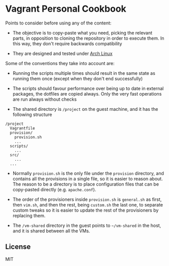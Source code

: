 # Vagrant Personal Cookbook

Points to consider before using any of the content:

- The objective is to copy-paste what you need, picking the relevant parts, in opposition to cloning the repository in order to execute them. In this way, they don't require backwards compatibility

- They are designed and tested under [Arch Linux](https://www.archlinux.org/)

Some of the conventions they take into account are:

- Running the scripts multiple times should result in the same state as running them once (except when they don't end successfully)

- The scripts should favour performance over being up to date in external packages, the dotfiles are copied always. Only the very fast operations are run always without checks

- The shared directory is `/project` on the guest machine, and it has the following structure

```
/project
  Vagrantfile
  provision/
    provision.sh
    ...
  scripts/
    ...
  src/
    ...
  ...
```

- Normally `provision.sh` is the only file under the `provision` directory, and contains all the provisions in a single file, so it is easier to reason about. The reason to be a directory is to place configuration files that can be copy-pasted directly (e.g. `apache.conf`).

- The order of the provisioners inside `provision.sh` is `general.sh` as first, then `vim.sh`, and then the rest, being `custom.sh` the last one, to separate custom tweaks so it is easier to update the rest of the provisioners by replacing them.

- The `/vm-shared` directory in the guest points to `~/vm-shared` in the host, and it is shared between all the VMs.

## License

MIT
